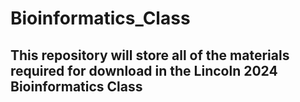 # Bioinformatics_Class

## This repository will store all of the materials required for download in the Lincoln 2024 Bioinformatics Class
